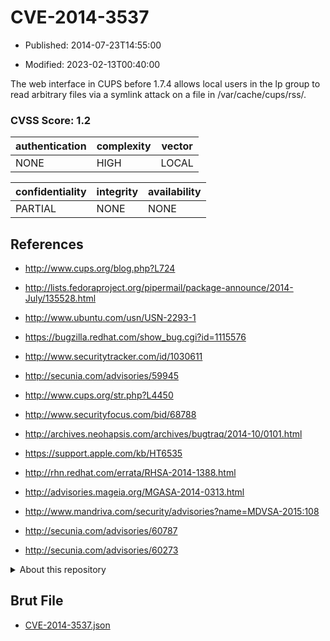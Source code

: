 # CVE-2014-3537

- Published: 2014-07-23T14:55:00

- Modified: 2023-02-13T00:40:00

The web interface in CUPS before 1.7.4 allows local users in the lp group to read arbitrary files via a symlink attack on a file in /var/cache/cups/rss/.

### CVSS Score: **1.2**

| authentication | complexity | vector |
| --- | --- | --- |
| NONE | HIGH | LOCAL |

| confidentiality | integrity | availability |
| --- | --- | --- |
| PARTIAL | NONE | NONE |

## References

* http://www.cups.org/blog.php?L724

* http://lists.fedoraproject.org/pipermail/package-announce/2014-July/135528.html

* http://www.ubuntu.com/usn/USN-2293-1

* https://bugzilla.redhat.com/show_bug.cgi?id=1115576

* http://www.securitytracker.com/id/1030611

* http://secunia.com/advisories/59945

* http://www.cups.org/str.php?L4450

* http://www.securityfocus.com/bid/68788

* http://archives.neohapsis.com/archives/bugtraq/2014-10/0101.html

* https://support.apple.com/kb/HT6535

* http://rhn.redhat.com/errata/RHSA-2014-1388.html

* http://advisories.mageia.org/MGASA-2014-0313.html

* http://www.mandriva.com/security/advisories?name=MDVSA-2015:108

* http://secunia.com/advisories/60787

* http://secunia.com/advisories/60273

<details>
<summary>About this repository</summary> 

  This repository is part of the project [Live Hack CVE](https://github.com/Live-Hack-CVE). Main website can be found [www.live-hack.org](https://www.live-hack.org) 
  
  Made by [Sn0wAlice](https://github.com/Sn0wAlice) for the people that care about security and need to have a feed of the latest CVEs. Hope you enjoy it, don't forget to star the repo and follow me on [Twitter](https://twitter.com/Sn0wAlice) and [Github](https://github.com/Sn0wAlice). And that is my [personnal website](https://www.alice-snow.me/)

  - [Home Page](https://github.com/Live-Hack-CVE)
  - [Framework](https://github.com/Live-Hack-CVE/cve-framework)
  - [CVE database](https://github.com/Live-Hack-CVE/full_database)
  - [Changelog](https://github.com/Live-Hack-CVE/Changelog)
</details>

## Brut File

* [CVE-2014-3537.json](https://raw.githubusercontent.com/Live-Hack-CVE/full_database/main/cves/2014/CVE-2014-3537.json)

